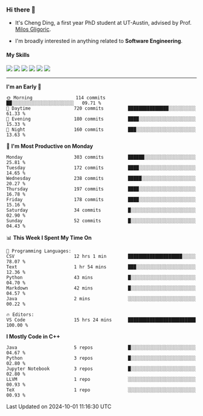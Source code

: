 ### Hi there 👋

* It's Cheng Ding, a first year PhD student at UT-Austin, advised by Prof. [Milos Gligoric](https://users.ece.utexas.edu/~gligoric/).

* I'm broadly interested in anything related to **Software Engineering**.

#### My Skills

![](https://img.shields.io/badge/C++-65318e?logo=cplusplus&logoColor=fff)
![](https://img.shields.io/badge/Python-3e74a2?logo=python&logoColor=fff)
![](https://img.shields.io/badge/C-5654a2?logo=c&logoColor=fff)
![](https://img.shields.io/badge/Go-00aaff?logo=go&logoColor=fff)
![](https://img.shields.io/badge/Docker-0088ff?logo=docker&logoColor=fff)
![](https://img.shields.io/badge/Apache-D22128?logo=apache&logoColor=fff)

---
<!--START_SECTION:waka-->
**I'm an Early 🐤** 

```text
🌞 Morning                114 commits         ██░░░░░░░░░░░░░░░░░░░░░░░   09.71 % 
🌆 Daytime                720 commits         ███████████████░░░░░░░░░░   61.33 % 
🌃 Evening                180 commits         ████░░░░░░░░░░░░░░░░░░░░░   15.33 % 
🌙 Night                  160 commits         ███░░░░░░░░░░░░░░░░░░░░░░   13.63 % 
```
📅 **I'm Most Productive on Monday** 

```text
Monday                   303 commits         ██████░░░░░░░░░░░░░░░░░░░   25.81 % 
Tuesday                  172 commits         ████░░░░░░░░░░░░░░░░░░░░░   14.65 % 
Wednesday                238 commits         █████░░░░░░░░░░░░░░░░░░░░   20.27 % 
Thursday                 197 commits         ████░░░░░░░░░░░░░░░░░░░░░   16.78 % 
Friday                   178 commits         ████░░░░░░░░░░░░░░░░░░░░░   15.16 % 
Saturday                 34 commits          █░░░░░░░░░░░░░░░░░░░░░░░░   02.90 % 
Sunday                   52 commits          █░░░░░░░░░░░░░░░░░░░░░░░░   04.43 % 
```


📊 **This Week I Spent My Time On** 

```text
💬 Programming Languages: 
CSV                      12 hrs 1 min        ████████████████████░░░░░   78.07 % 
Text                     1 hr 54 mins        ███░░░░░░░░░░░░░░░░░░░░░░   12.36 % 
Python                   43 mins             █░░░░░░░░░░░░░░░░░░░░░░░░   04.70 % 
Markdown                 42 mins             █░░░░░░░░░░░░░░░░░░░░░░░░   04.57 % 
Java                     2 mins              ░░░░░░░░░░░░░░░░░░░░░░░░░   00.22 % 

🔥 Editors: 
VS Code                  15 hrs 24 mins      █████████████████████████   100.00 % 
```

**I Mostly Code in C++** 

```text
Java                     5 repos             █░░░░░░░░░░░░░░░░░░░░░░░░   04.67 % 
Python                   3 repos             █░░░░░░░░░░░░░░░░░░░░░░░░   02.80 % 
Jupyter Notebook         3 repos             █░░░░░░░░░░░░░░░░░░░░░░░░   02.80 % 
LLVM                     1 repo              ░░░░░░░░░░░░░░░░░░░░░░░░░   00.93 % 
TeX                      1 repo              ░░░░░░░░░░░░░░░░░░░░░░░░░   00.93 % 
```




 Last Updated on 2024-10-01 11:16:30 UTC
<!--END_SECTION:waka-->
